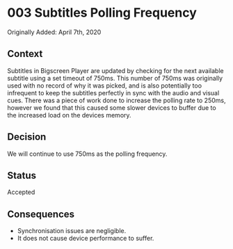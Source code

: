 # 003 Subtitles Polling Frequency

Originally Added: April 7th, 2020

## Context

Subtitles in Bigscreen Player are updated by checking for the next available subtitle using a set timeout of 750ms.
This number of 750ms was originally used with no record of why it was picked, and is also potentially too infrequent to keep the subtitles perfectly in sync with the audio and visual cues.
There was a piece of work done to increase the polling rate to 250ms, however we found that this caused some slower devices to buffer due to the increased load on the devices memory.

## Decision

We will continue to use 750ms as the polling frequency.

## Status

Accepted

## Consequences

- Synchronisation issues are negligible.
- It does not cause device performance to suffer.
